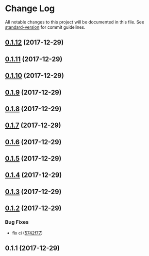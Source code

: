 # Change Log

All notable changes to this project will be documented in this file. See [standard-version](https://github.com/conventional-changelog/standard-version) for commit guidelines.

<a name="0.1.12"></a>
## [0.1.12](https://github.com/molingyu/js-proj-template/compare/v0.1.11...v0.1.12) (2017-12-29)



<a name="0.1.11"></a>
## [0.1.11](https://github.com/molingyu/js-proj-template/compare/v0.1.10...v0.1.11) (2017-12-29)



<a name="0.1.10"></a>
## [0.1.10](https://github.com/molingyu/js-proj-template/compare/v0.1.8...v0.1.10) (2017-12-29)



<a name="0.1.9"></a>
## [0.1.9](https://github.com/molingyu/js-proj-template/compare/v0.1.8...v0.1.9) (2017-12-29)



<a name="0.1.8"></a>
## [0.1.8](https://github.com/molingyu/js-proj-template/compare/v0.1.7...v0.1.8) (2017-12-29)



<a name="0.1.7"></a>
## [0.1.7](https://github.com/molingyu/js-proj-template/compare/v0.1.6...v0.1.7) (2017-12-29)



<a name="0.1.6"></a>
## [0.1.6](https://github.com/molingyu/js-proj-template/compare/v0.1.5...v0.1.6) (2017-12-29)



<a name="0.1.5"></a>
## [0.1.5](https://github.com/molingyu/js-proj-template/compare/v0.1.4...v0.1.5) (2017-12-29)



<a name="0.1.4"></a>
## [0.1.4](https://github.com/molingyu/js-proj-template/compare/v0.1.3...v0.1.4) (2017-12-29)



<a name="0.1.3"></a>
## [0.1.3](https://github.com/molingyu/js-proj-template/compare/v0.1.2...v0.1.3) (2017-12-29)



<a name="0.1.2"></a>
## [0.1.2](https://github.com/molingyu/js-proj-template/compare/v0.1.1...v0.1.2) (2017-12-29)


### Bug Fixes

* fix ci ([5742f77](https://github.com/molingyu/js-proj-template/commit/5742f77))



<a name="0.1.1"></a>
## 0.1.1 (2017-12-29)

